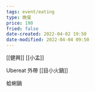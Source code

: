 ```yaml
---
tags: event/eating
type: 晚餐
price: 190
fried: false
date-created: 2022-04-02 19:50
date-modified: 2022-04-04 09:50
---
```


[[健興]] [[小孟]]

Ubereat 外帶 [[目小火鍋]]

蛤蜊鍋

